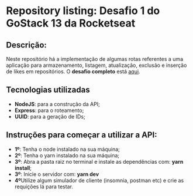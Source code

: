 # Repository listing: Desafio 1 do GoStack 13 da Rocketseat

<h2>Descrição:</h2>
<p>Neste repositório há a implementação de algumas rotas referentes a uma aplicação para armazenamento, listagem, atualização, exclusão e inserção de likes em repositórios.
  O <b>desafio completo</b> está <a href="https://github.com/rocketseat-education/bootcamp-gostack-desafios/tree/master/desafio-conceitos-nodejs">aqui</a>.
</p>

<h2>Tecnologias utilizadas</h2>
<ul>
  <li><b>NodeJS</b>: para a construção da API;</li>
  <li><b>Express</b>: para o roteamento;</li>
  <li><b>UUID</b>: para a geração de IDs;</li>
</ul>

<h2>Instruções para começar a utilizar a API:</h2>
<ul>
  <li><b>1º</b>: Tenha o node instalado na sua máquina;</li>
  <li><b>2º</b>: Tenha o yarn instalado na sua máquina;</li>
  <li><b>3º</b>: Abra a pasta raiz no terminal e instale as dependências com: <b>yarn install</b>;</li>
  <li><b>3º</b>: Inicie o servidor com: <b>yarn dev</b></li>
  <li><b>4º</b>Utilize algum simulador de cliente (insomnia, postman etc) e crie as requições lá para testar.</li>

</ul>
